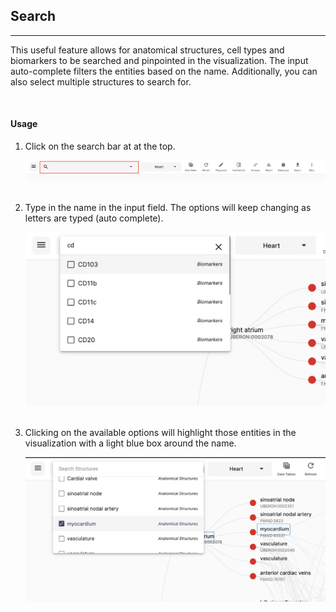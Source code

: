 ## Search
---

This useful feature allows for anatomical structures, cell types and biomarkers to be searched and pinpointed in the visualization. The input auto-complete filters the entities based on the name. Additionally, you can also select multiple structures to search for.

<br>

#### Usage

1. Click on the search bar at at the top.

   <img src="assets/docs/search/nav.png" alt="Search nav bar" class="md-img p-2 w-75">
   <br>
   <br>

2. Type in the name in the input field. The options will keep changing as letters are typed (auto complete).

   <img src="assets/docs/search/search.png" alt="Search typing" class="md-img p-2 w-75">
   <br>
   <br>

3. Clicking on the available options will highlight those entities in the visualization with a light blue box around the name.

   <img src="assets/docs/search/click.png" alt="Search typing" class="md-img p-2 w-75">
   <br>
   <br>